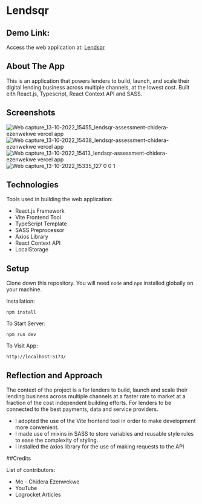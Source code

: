 # Lendsqr

## Demo Link:
Access the web application at: [Lendsqr](https://lendsqr-assessment-chidera-ezenwekwe.vercel.app)

## About The App
This is an application that powers lenders to build, launch, and scale their digital lending business across multiple channels, at the lowest cost. Built eith React.js, Typescript, React Context API and SASS.

## Screenshots
![Web capture_13-10-2022_15455_lendsqr-assessment-chidera-ezenwekwe vercel app](https://user-images.githubusercontent.com/67750953/195659584-0d409c8e-2380-4351-bd14-996eb6b3b24d.jpeg)
![Web capture_13-10-2022_15438_lendsqr-assessment-chidera-ezenwekwe vercel app](https://user-images.githubusercontent.com/67750953/195659630-90b6d6ef-4099-4672-9bd4-55d1c2e27050.jpeg)
![Web capture_13-10-2022_15413_lendsqr-assessment-chidera-ezenwekwe vercel app](https://user-images.githubusercontent.com/67750953/195659673-2534c231-366f-470a-af8b-db4bb1afa66e.jpeg)
![Web capture_13-10-2022_15335_127 0 0 1](https://user-images.githubusercontent.com/67750953/195659763-3400ca0f-31e1-4361-a861-61abd411b508.jpeg)


## Technologies
Tools used in building the web application:
* React.js Framework
* Vite Frontend Tool
* TypeScript Template
* SASS Preprocessor
* Axios Library 
* React Context API
* LocalStorage 

## Setup
Clone down this repository. You will need `node` and `npm` installed globally on your machine. 

Installation:

`npm install`   

To Start Server:

`npm run dev`

To Visit App:

`http://localhost:5173/`  

## Reflection and Approach
The context of the project is a for lenders to build, launch and scale their lending business across multiple channels at a faster rate to market at a fraction of the cost independent building efforts. For lenders to be connected to the best payments, data and service providers.

* I adopted the use of the Vite frontend tool in order to make development more convenient. 
* I made use of mixins in SASS to store variables and reusable style rules to ease the complexity of styling.
* I installed the axios library for the use of making requests to the API

##Credits

List of contributors:
* Me - Chidera Ezenwekwe
* YouTube
* Logrocket Articles



